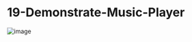 # 19-Demonstrate-Music-Player
![image](https://user-images.githubusercontent.com/122344020/235817781-5e0300fe-4765-4de6-91e1-d7790900eaf4.png)
